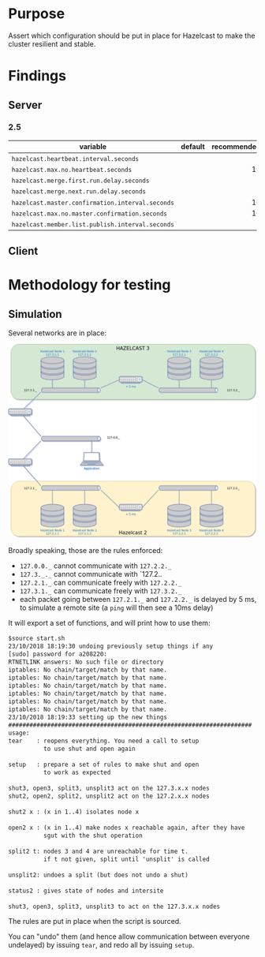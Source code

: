 # Purpose

Assert which configuration should be put in place for Hazelcast to make the cluster resilient and stable.

# Findings

## Server

### 2.5


| variable                                       | default | recommended | meaning |
|---                                             |     ---:|         ---:|      ---|
| `hazelcast.heartbeat.interval.seconds`         |         |           5 |         |
|`hazelcast.max.no.heartbeat.seconds`            |         |          10 |         |
|`hazelcast.merge.first.run.delay.seconds`       |         |           5 |         |
|`hazelcast.merge.next.run.delay.seconds`        |         |           2 |         |
|`hazelcast.master.confirmation.interval.seconds`|         |          10 |         |
|`hazelcast.max.no.master.confirmation.seconds`  |         |          10 |         |
|`hazelcast.member.list.publish.interval.seconds`|         |           5 |         |


## Client



# Methodology for testing

## Simulation 

Several networks are in place:

![network](static/network.png)

Broadly speaking, those are the rules enforced:
* `127.0.0._` cannot communicate with `127.2.2._`
* `127.3._._` cannot communicate with `127.2._._
* `127.2.1._` can communicate freely with `127.2.2._`
* `127.3.1._` can communicate freely with `127.3.2._`
* each packet going between `127.2.1._` and  `127.2.2._` is delayed by 5 ms, to simulate a remote site (a `ping` will then see a 10ms delay)


It will export a set of functions, and will print how to use them:

    $source start.sh
    23/10/2018 18:19:30 undoing previously setup things if any
    [sudo] password for a208220: 
    RTNETLINK answers: No such file or directory
    iptables: No chain/target/match by that name.
    iptables: No chain/target/match by that name.
    iptables: No chain/target/match by that name.
    iptables: No chain/target/match by that name.
    iptables: No chain/target/match by that name.
    iptables: No chain/target/match by that name.
    23/10/2018 18:19:33 setting up the new things
    #####################################################################
    usage: 
    tear    : reopens everything. You need a call to setup
              to use shut and open again

    setup   : prepare a set of rules to make shut and open
              to work as expected

    shut3, open3, split3, unsplit3 act on the 127.3.x.x nodes
    shut2, open2, split2, unsplit2 act on the 127.2.x.x nodes

    shut2 x : (x in 1..4) isolates node x

    open2 x : (x in 1..4) make nodes x reachable again, after they have
              sgut with the shut operation

    split2 t: nodes 3 and 4 are unreachable for time t.
              if t not given, split until 'unsplit' is called

    unsplit2: undoes a split (but does not undo a shut)

    status2 : gives state of nodes and intersite

    shut3, open3, split3, unsplit3 to act on the 127.3.x.x nodes


The rules are put in place when the script is sourced.

You can "undo" them (and hence allow communication between everyone undelayed) by issuing
`tear`, and redo all by issuing `setup`.

